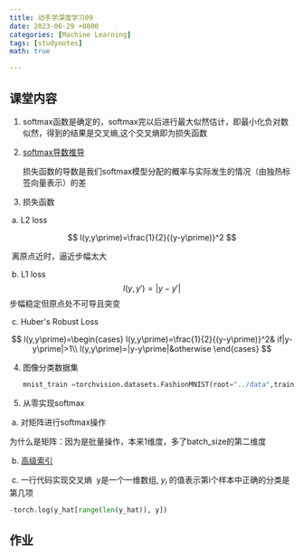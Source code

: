 ```yaml
---
title: 动手学深度学习09
date: 2023-06-29 +0800
categories: [Machine Learning]
tags: [studynotes]   
math: true

---
```

## 课堂内容

1. softmax函数是确定的，softmax完以后进行最大似然估计，即最小化负对数似然，得到的结果是交叉熵,这个交叉熵即为损失函数

2. [softmax导数推导](https://zh.d2l.ai/chapter_linear-networks/softmax-regression.html)

   损失函数的导数是我们softmax模型分配的概率与实际发生的情况（由独热标签向量表示）的差

3. 损失函数

​			a. L2 loss

$$
l(y,y\prime)=\frac{1}{2}{(y-y\prime)}^2
$$

​				离原点近时，逼近步幅太大

​			b. L1 loss
$$
l(y,y\prime)=|y-y\prime|
$$
​				步幅稳定但原点处不可导且突变

​         	c. Huber's Robust Loss

$$
l(y,y\prime)=\begin{cases}
  l(y,y\prime)=\frac{1}{2}{(y-y\prime)}^2& if|y-y\prime|>1\\
  l(y,y\prime)=|y-y\prime|&otherwise
  \end{cases}
$$



4. 图像分类数据集

   ```python
   mnist_train =torchvision.datasets.FashionMNIST(root="../data",train=True(表示训练数据集), transform=trans,出来是以张量形式读取 download=True)
   ```

5. 从零实现softmax

​		a. 对矩阵进行softmax操作

​			为什么是矩阵：因为是批量操作，本来1维度，多了batch_size的第二维度

​		b. [高级索引](https://www.runoob.com/numpy/numpy-advanced-indexing.html)

​		c. 一行代码实现交叉熵
​			y是一个一维数组, $y_i$ 的值表示第i个样本中正确的分类是第几项

```python 
-torch.log(y_hat[range(len(y_hat)), y])
```

## 作业